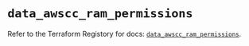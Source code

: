 # `data_awscc_ram_permissions`

Refer to the Terraform Registory for docs: [`data_awscc_ram_permissions`](https://registry.terraform.io/providers/hashicorp/awscc/0.70.0/docs/data-sources/ram_permissions).
